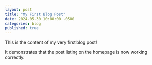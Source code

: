 ```yaml
---
layout: post
title: "My First Blog Post"
date: 2024-05-30 10:00:00 -0500
categories: blog
published: true
---
```

This is the content of my very first blog post!

It demonstrates that the post listing on the homepage is now working correctly.
